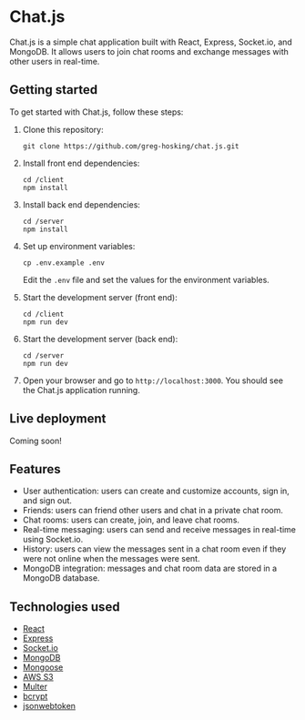# Chat.js

Chat.js is a simple chat application built with React, Express, Socket.io, and MongoDB. It allows users to join chat rooms and exchange messages with other users in real-time.

## Getting started

To get started with Chat.js, follow these steps:

1. Clone this repository:

   ```
   git clone https://github.com/greg-hosking/chat.js.git
   ```

2. Install front end dependencies:

   ```
   cd /client
   npm install
   ```

3. Install back end dependencies: 

   ```
   cd /server
   npm install
   ```

4. Set up environment variables:

   ```
   cp .env.example .env
   ```

   Edit the `.env` file and set the values for the environment variables.

5. Start the development server (front end):

   ```
   cd /client
   npm run dev
   ```

6. Start the development server (back end):

   ```
   cd /server
   npm run dev
   ```

7. Open your browser and go to `http://localhost:3000`. You should see the Chat.js application running.

## Live deployment

Coming soon!

## Features

- User authentication: users can create and customize accounts, sign in, and sign out.
- Friends: users can friend other users and chat in a private chat room.
- Chat rooms: users can create, join, and leave chat rooms.
- Real-time messaging: users can send and receive messages in real-time using Socket.io.
- History: users can view the messages sent in a chat room even if they were not online when the messages were sent.
- MongoDB integration: messages and chat room data are stored in a MongoDB database.

## Technologies used

- [React](https://reactjs.org/)
- [Express](https://expressjs.com/)
- [Socket.io](https://socket.io/)
- [MongoDB](https://www.mongodb.com/)
- [Mongoose](https://mongoosejs.com/)
- [AWS S3](https://aws.amazon.com/s3/)
- [Multer](https://github.com/expressjs/multer)
- [bcrypt](https://www.npmjs.com/package/bcrypt)
- [jsonwebtoken](https://www.npmjs.com/package/jsonwebtoken)
